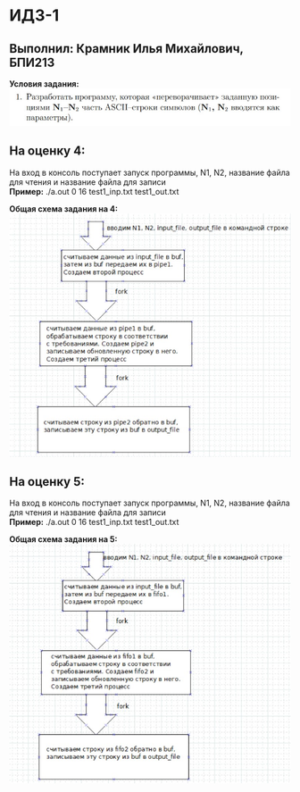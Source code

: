 # ИДЗ-1
## Выполнил: Крамник Илья Михайлович, БПИ213
**Условия задания:**  
![Условия](https://github.com/ilyakramnik/Linux/blob/34e4edc64dc59f07d4b22cbb9253fdd0bb7d9ebe/IDZ1/task.jpg)

## На оценку 4:
На вход в консоль поступает запуск программы, N1, N2, название файла для чтения и название файла для записи  
**Пример:** ./a.out 0 16 test1_inp.txt test1_out.txt

**Общая схема задания на 4:**  
![Отчет о проделанной работе](https://github.com/ilyakramnik/Linux/blob/9096216a0795f9e520dd247fc4734944294ad447/IDZ1/4/block-scheme.jpg)

## На оценку 5:
На вход в консоль поступает запуск программы, N1, N2, название файла для чтения и название файла для записи  
**Пример:** ./a.out 0 16 test1_inp.txt test1_out.txt

**Общая схема задания на 5:**  
![Отчет о проделанной работе](https://github.com/ilyakramnik/Linux/blob/9096216a0795f9e520dd247fc4734944294ad447/IDZ1/5/block-scheme.jpg)
